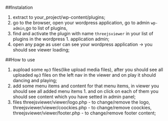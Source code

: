 
##Instalation  
1. extract to your_project/wp-content/plugins;  
1. go to the browser, open your wordpress application, go to admin `wp-admin`,go to list of plugins,
1. find and  activate the plugin with name `threejsviewer` in your list of plugins in the wordpress 1. application admin;  
1. open any page as user can see your wordpress application -> you should see viewer loading;  

##How to use  
1. aupload some `mp3` files(like upload media files), after you should see all uploaded `mp3` files on the left nav in the viewer and on play it should dancing and playing;  
1. add some menu items and content for that menu items, in viewer you should see all added menu items 1. and on click on each of them you should see content which you have setted in admin panel;  
1. files threejsviewer/viewer/logo.php - to change/remove the logo, threejsviewer/viewer/coockies.php - to change/remove coockies, threejsviewer/viewer/footer.php - to change/remove footer content;  